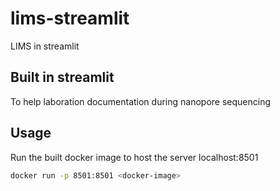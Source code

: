 # lims-streamlit
LIMS in streamlit 

## Built in streamlit
To help laboration documentation during nanopore sequencing

## Usage
Run the built docker image to host the server localhost:8501
```bash
docker run -p 8501:8501 <docker-image>
```
